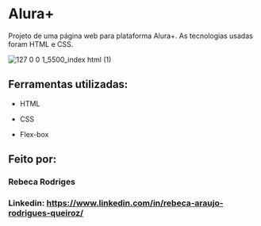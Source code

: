 # Alura+
Projeto de uma página web para plataforma Alura+. As tecnologias usadas foram HTML e CSS.

![127 0 0 1_5500_index html (1)](https://user-images.githubusercontent.com/46932912/226514827-9988eac4-bd37-4c90-92c9-08fe15d03fb8.png)

## Ferramentas utilizadas:

* HTML

* CSS

* Flex-box

## Feito por:

### Rebeca Rodriges

### Linkedin: https://www.linkedin.com/in/rebeca-araujo-rodrigues-queiroz/
